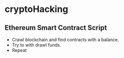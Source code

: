 # cryptoHacking

## Ethereum Smart Contract Script

- Crawl blockchain and find contracts with a balance.
- Try to with drawl funds.
- Repeat
